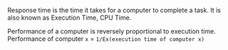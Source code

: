Response time is the time it takes for a computer to complete a task. It is also known as Execution Time, CPU Time.

Performance of a computer is reversely proportional to execution time.
Performance of computer `x` = `1/Ex(execution time of computer x)`
